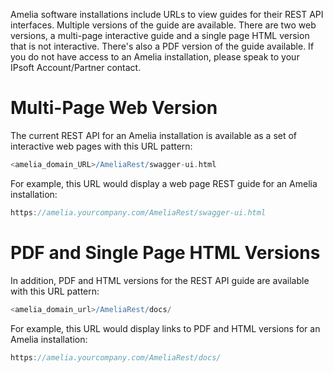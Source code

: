 Amelia software installations include URLs to view guides for their REST API interfaces. Multiple versions of the guide are available. There are two web versions, a multi-page interactive guide and a single page HTML version that is not interactive. There's also a PDF version of the guide available.
If you do not have access to an Amelia installation, please speak to your IPsoft Account/Partner contact.
# Multi-Page Web Version
The current REST API for an Amelia installation is available as a set of interactive web pages with this URL pattern:
``` groovy
<amelia_domain_URL>/AmeliaRest/swagger-ui.html
```
For example, this URL would display a web page REST guide for an Amelia installation:
``` groovy
https://amelia.yourcompany.com/AmeliaRest/swagger-ui.html
```
# PDF and Single Page HTML Versions
In addition, PDF and HTML versions for the REST API guide are available with this URL pattern:
``` groovy
<amelia_domain_url>/AmeliaRest/docs/
```
For example, this URL would display links to PDF and HTML versions for an Amelia installation:
``` groovy
https://amelia.yourcompany.com/AmeliaRest/docs/
```
